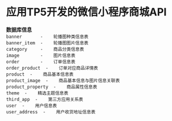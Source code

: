 # 应用TP5开发的微信小程序商城API

**数据库信息**<br>
`banner       -    轮播图种类信息表`<br>
`banner_item  -    轮播图图片信息表`<br>
`category     -    商品分类信息表`<br>
`image        -    图片信息表`<br>
`order        -    订单信息表`<br>
`order_product  -    订单对应商品详情表`<br>
`product  -    商品基本信息表`<br>
`product_image  -    商品基本信息与图片信息关联表`<br>
`product_property  -    商品属性信息表`<br>
`theme  -    精选主题信息表`<br>
`third_app  -    第三方应用关系表`<br>
`user  -    用户信息表`<br>
`user_address  -    用户收货地址信息表`<br>
